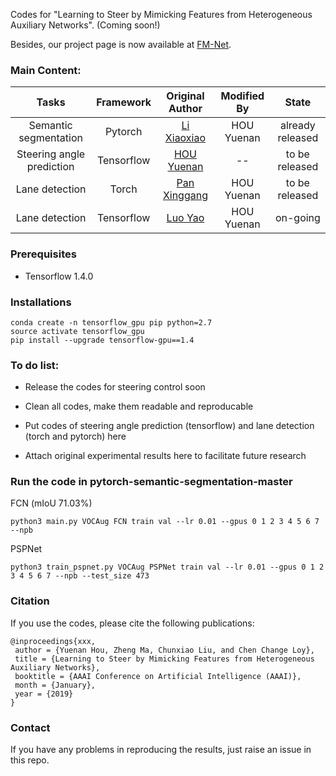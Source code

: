 Codes for "Learning to Steer by Mimicking Features from Heterogeneous Auxiliary Networks". (Coming soon!)

Besides, our project page is now available at [FM-Net](https://cardwing.github.io/projects/FM-Net).

### Main Content:

|Tasks|Framework|Original Author|Modified By|State|
|:---:|:---:|:---:|:---:|:---:|
|Semantic segmentation|Pytorch|[Li Xiaoxiao](https://scholar.google.com.hk/citations?user=udZam0oAAAAJ&hl=zh-CN)|HOU Yuenan|already released|
|Steering angle prediction|Tensorflow|[HOU Yuenan](https://cardwing.github.io/)|--|to be released|
|Lane detection|Torch|[Pan Xinggang](https://github.com/XingangPan)|HOU Yuenan|to be released|
|Lane detection|Tensorflow|[Luo Yao](https://github.com/MaybeShewill-CV)|HOU Yuenan|on-going|

### Prerequisites

- Tensorflow 1.4.0

### Installations
    conda create -n tensorflow_gpu pip python=2.7
    source activate tensorflow_gpu
    pip install --upgrade tensorflow-gpu==1.4


### To do list:

- Release the codes for steering control soon

- Clean all codes, make them readable and reproducable

- Put codes of steering angle prediction (tensorflow) and lane detection (torch and pytorch) here

- Attach original experimental results here to facilitate future research


### Run the code in pytorch-semantic-segmentation-master

FCN (mIoU 71.03%)
```{r, engine='bash', count_lines}
python3 main.py VOCAug FCN train val --lr 0.01 --gpus 0 1 2 3 4 5 6 7 --npb
```

PSPNet
```{r, engine='bash', count_lines}
python3 train_pspnet.py VOCAug PSPNet train val --lr 0.01 --gpus 0 1 2 3 4 5 6 7 --npb --test_size 473
```

### Citation

If you use the codes, please cite the following publications:

``` 
@inproceedings{xxx,
 author = {Yuenan Hou, Zheng Ma, Chunxiao Liu, and Chen Change Loy},
 title = {Learning to Steer by Mimicking Features from Heterogeneous Auxiliary Networks},
 booktitle = {AAAI Conference on Artificial Intelligence (AAAI)},
 month = {January},
 year = {2019} 
}
```

### Contact
If you have any problems in reproducing the results, just raise an issue in this repo.
